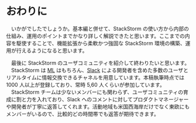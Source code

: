 # おわりに
　いかがでしたでしょうか。基本編と併せて、StackStorm の使い方から内部の仕組み、運用のポイントまでかなり詳しく解説できたと思います。ここまでの内容を駆使することで、機能拡張から柔軟かつ強固な StackStorm 環境の構築、運用が行えるようになると思います。  

　最後に StackStorm のユーザコミュニティを紹介して終わりたいと思います。  
　StackStorm は [ML](https://groups.google.com/forum/#!forum/stackstorm) はもちろん、[Slack](https://stackstorm.typeform.com/to/K76GRP) による開発者を含めた多数のユーザとリアルタイムに情報交換できるチャネルを用意しています。本稿執筆時点では 1000 人以上が登録しており、常時 5,60 人くらいが参加しています。  
　StackStorm チームは少ないメンバーにも関わらず、ユーザコミュニティの育成に割と力を入れており、Slack へのコメントに対してプロダクトマネージャーや開発者が丁寧に返答してくれます。活動地域も米国西海岸だけでなく東欧にもメンバーがいるので、比較的どの時間帯でも返答が期待できます。  
